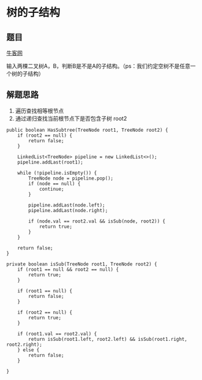 # 树的子结构

## 题目

[牛客网](https://www.nowcoder.com/practice/6e196c44c7004d15b1610b9afca8bd88?tpId=13&tqId=11170&rp=1&ru=%2Fta%2Fcoding-interviews&qru=%2Fta%2Fcoding-interviews%2Fquestion-ranking&tPage=1)

输入两棵二叉树A，B，判断B是不是A的子结构。（ps：我们约定空树不是任意一个树的子结构）

## 解题思路

  1. 遍历查找相等根节点
  2. 通过递归查找当前根节点下是否包含子树 root2

```
public boolean HasSubtree(TreeNode root1, TreeNode root2) {
    if (root2 == null) {
        return false;
    }

    LinkedList<TreeNode> pipeline = new LinkedList<>();
    pipeline.addLast(root1);

    while (!pipeline.isEmpty()) {
        TreeNode node = pipeline.pop();
        if (node == null) {
            continue;
        }

        pipeline.addLast(node.left);
        pipeline.addLast(node.right);

        if (node.val == root2.val && isSub(node, root2)) {
            return true;
        }
    }

    return false;
}

private boolean isSub(TreeNode root1, TreeNode root2) {
    if (root1 == null && root2 == null) {
        return true;
    }

    if (root1 == null) {
        return false;
    }

    if (root2 == null) {
        return true;
    }

    if (root1.val == root2.val) {
        return isSub(root1.left, root2.left) && isSub(root1.right, root2.right);
    } else {
        return false;
    }

}
```
